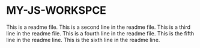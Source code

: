 # MY-JS-WORKSPCE
This is a readme file.
This is a second line in the readme file.
This is a third line in the readme file.
This is a fourth line in the readme file.
This is the fifth line in the readme line.
This is the sixth line in the readme line.
